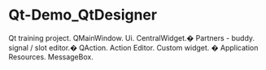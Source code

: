 # Qt-Demo_QtDesigner
Qt training project.
QMainWindow. Ui. CentralWidget.�
Partners - buddy. signal / slot editor.�
QAction. Action Editor. Custom widget. �
Application Resources. MessageBox.
